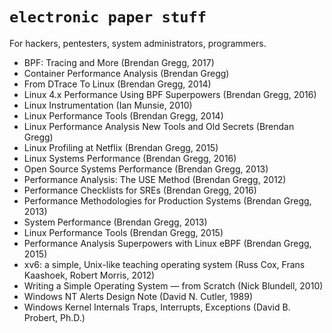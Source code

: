 # `electronic paper stuff`

For hackers, pentesters, system administrators, programmers.

- BPF: Tracing and More (Brendan Gregg, 2017)
- Container Performance Analysis (Brendan Gregg)
- From DTrace To Linux (Brendan Gregg, 2014)
- Linux 4.x Performance Using BPF Superpowers (Brendan Gregg, 2016)
- Linux Instrumentation (Ian Munsie, 2010)
- Linux Performance Tools (Brendan Gregg, 2014)
- Linux Performance Analysis New Tools and Old Secrets (Brendan Gregg)
- Linux Profiling at Netflix (Brendan Gregg, 2015)
- Linux Systems Performance (Brendan Gregg, 2016)
- Open Source Systems Performance (Brendan Gregg, 2013)
- Performance Analysis: The USE Method (Brendan Gregg, 2012)
- Performance Checklists for SREs (Brendan Gregg, 2016)
- Performance Methodologies for Production Systems (Brendan Gregg, 2013)
- System Performance (Brendan Gregg, 2013)
- Linux Performance Tools (Brendan Gregg, 2015)
- Performance Analysis Superpowers with Linux eBPF (Brendan Gregg, 2015)
- xv6: a simple, Unix-like teaching operating system (Russ Cox, Frans Kaashoek, Robert Morris, 2012)
- Writing a Simple Operating System — from Scratch (Nick Blundell, 2010)
- Windows NT Alerts Design Note (David N. Cutler, 1989)
- Windows Kernel Internals Traps, Interrupts, Exceptions (David B. Probert, Ph.D.)
